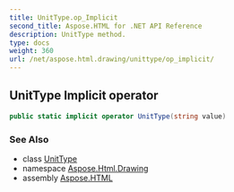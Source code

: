 ```yaml
---
title: UnitType.op_Implicit
second_title: Aspose.HTML for .NET API Reference
description: UnitType method. 
type: docs
weight: 360
url: /net/aspose.html.drawing/unittype/op_implicit/
---
```

## UnitType Implicit operator

```csharp
public static implicit operator UnitType(string value)
```

### See Also

* class [UnitType](../)
* namespace [Aspose.Html.Drawing](../../unittype/)
* assembly [Aspose.HTML](../../../)
